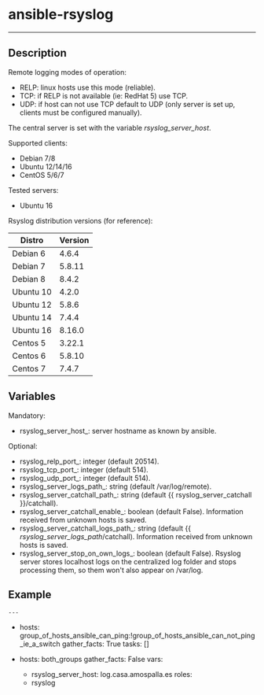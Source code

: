 # ansible-rsyslog
* * *

## Description

Remote logging modes of operation:
- RELP: linux hosts use this mode (reliable).
- TCP: if RELP is not available (ie: RedHat 5) use TCP.
- UDP: if host can not use TCP default to UDP (only server is set up, clients must be configured manually).

The central server is set with the variable _rsyslog_server_host_.

Supported clients:
- Debian 7/8
- Ubuntu 12/14/16
- CentOS 5/6/7

Tested servers:
- Ubuntu 16

Rsyslog distribution versions (for reference):

| Distro    | Version|
|-----------|--------|
| Debian 6  | 4.6.4  |
| Debian 7  | 5.8.11 |
| Debian 8  | 8.4.2  |
| Ubuntu 10 | 4.2.0  |
| Ubuntu 12 | 5.8.6  |
| Ubuntu 14 | 7.4.4  |
| Ubuntu 16 | 8.16.0 |
| Centos 5  | 3.22.1 |
| Centos 6  | 5.8.10 |
| Centos 7  | 7.4.7  |

## Variables

Mandatory:
- rsyslog_server_host_: server hostname as known by ansible.

Optional:
- rsyslog_relp_port_: integer (default 20514).
- rsyslog_tcp_port_: integer (default 514).
- rsyslog_udp_port_: integer (default 514).
- rsyslog_server_logs_path_: string (default /var/log/remote).
- rsyslog_server_catchall_path_: string (default {{ rsyslog_server_catchall }}/catchall).
- rsyslog_server_catchall_enable_: boolean (default False). Information received from unknown hosts is saved.
- rsyslog_server_catchall_logs_path_: string (default {{ _rsyslog_server_logs_path_/catchall). Information received from unknown hosts is saved.
- rsyslog_server_stop_on_own_logs_: boolean (default False). Rsyslog server stores localhost logs on the centralized log folder and stops processing them, so them won't also appear on /var/log.

## Example
```
---

```
- hosts: group_of_hosts_ansible_can_ping:!group_of_hosts_ansible_can_not_ping_ie_a_switch
  gather_facts: True
  tasks: []

- hosts: both_groups
  gather_facts: False
  vars:
    - rsyslog_server_host: log.casa.amospalla.es
  roles:
    - rsyslog

```
